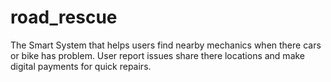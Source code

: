 # road_rescue
The Smart System that helps users find nearby mechanics when there cars or bike has problem. User report issues share there locations and make digital payments for quick repairs.
